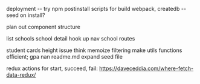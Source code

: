 deployment
-- try npm postinstall scripts for build webpack, createdb
-- seed on install?

plan out component structure

list schools
school detail
hook up nav school routes

student cards height issue
think memoize filtering
make utils functions efficient; gpa nan
readme.md
expand seed file

redux actions for start, succeed, fail: https://daveceddia.com/where-fetch-data-redux/

